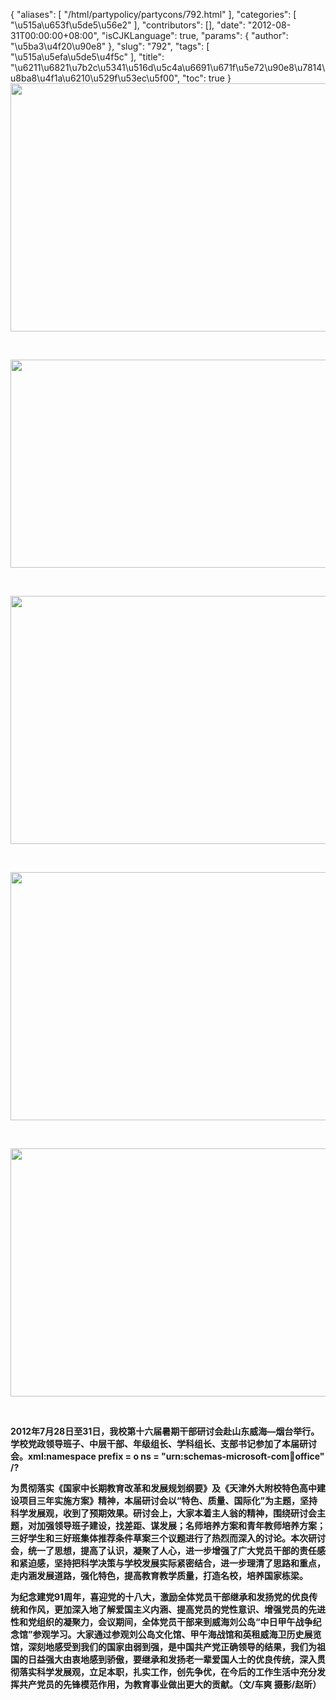 {
    "aliases": [
        "/html/partypolicy/partycons/792.html"
    ],
    "categories": [
        "\u515a\u653f\u5de5\u56e2"
    ],
    "contributors": [],
    "date": "2012-08-31T00:00:00+08:00",
    "isCJKLanguage": true,
    "params": {
        "author": "\u5ba3\u4f20\u90e8"
    },
    "slug": "792",
    "tags": [
        "\u515a\u5efa\u5de5\u4f5c"
    ],
    "title": "\u6211\u6821\u7b2c\u5341\u516d\u5c4a\u6691\u671f\u5e72\u90e8\u7814\u8ba8\u4f1a\u6210\u529f\u53ec\u5f00",
    "toc": true
}
**<img
    src="https://cdn.tfls.online/mirror/full/81299d61e40f99e82c0ff796a9c4c73553fab40c.jpg"
    style="display:block;margin-left:auto;margin-right:auto;"
    decoding="async"
    fetchpriority="auto"
    loading="lazy"
    height="397"
    width="600"
/>**

 

**<img
    src="https://cdn.tfls.online/mirror/full/a94cab25d1f6ddbb078e0708fcba1a84513c08cb.jpg"
    style="display:block;margin-left:auto;margin-right:auto;"
    decoding="async"
    fetchpriority="auto"
    loading="lazy"
    height="333"
    width="600"
/>**

 

**<img
    src="https://cdn.tfls.online/mirror/full/5fcf63e28c73e67fcfa567e4e096034bd759c294.jpg"
    style="display:block;margin-left:auto;margin-right:auto;"
    decoding="async"
    fetchpriority="auto"
    loading="lazy"
    height="397"
    width="600"
/>**

 

**<img
    src="https://cdn.tfls.online/mirror/full/4fe7224722afd5ec6ae151fb23a485689cd80910.jpg"
    style="display:block;margin-left:auto;margin-right:auto;"
    decoding="async"
    fetchpriority="auto"
    loading="lazy"
    height="397"
    width="600"
/>**

 

**<img
    src="https://cdn.tfls.online/mirror/full/dd08ed3bc5275344a3317aecb63d9d1ad24125ac.jpg"
    style="display:block;margin-left:auto;margin-right:auto;"
    decoding="async"
    fetchpriority="auto"
    loading="lazy"
    height="397"
    width="600"
/>**

 

**2012年7月28日至31日，我校第十六届暑期干部研讨会赴山东威海—烟台举行。学校党政领导班子、中层干部、年级组长、学科组长、支部书记参加了本届研讨会。xml:namespace prefix = o ns = "urn:schemas-microsoft-com:office:office" /?**

**为贯彻落实《国家中长期教育改革和发展规划纲要》及《天津外大附校特色高中建设项目三年实施方案》精神，本届研讨会以“特色、质量、国际化”为主题，坚持科学发展观，收到了预期效果。研讨会上，大家本着主人翁的精神，围绕研讨会主题，对加强领导班子建设，找差距、谋发展；名师培养方案和青年教师培养方案；三好学生和三好班集体推荐条件草案三个议题进行了热烈而深入的讨论。本次研讨会，统一了思想，提高了认识，凝聚了人心，进一步增强了广大党员干部的责任感和紧迫感，坚持把科学决策与学校发展实际紧密结合，进一步理清了思路和重点，走内涵发展道路，强化特色，提高教育教学质量，打造名校，培养国家栋梁。**

**为纪念建党91周年，喜迎党的十八大，激励全体党员干部继承和发扬党的优良传统和作风，更加深入地了解爱国主义内涵、提高党员的党性意识、增强党员的先进性和党组织的凝聚力，会议期间，全体党员干部来到威海刘公岛“中日甲午战争纪念馆”参观学习。大家通过参观刘公岛文化馆、甲午海战馆和英租威海卫历史展览馆，深刻地感受到我们的国家由弱到强，是中国共产党正确领导的结果，我们为祖国的日益强大由衷地感到骄傲，要继承和发扬老一辈爱国人士的优良传统，深入贯彻落实科学发展观，立足本职，扎实工作，创先争优，在今后的工作生活中充分发挥共产党员的先锋模范作用，为教育事业做出更大的贡献。（文/车爽 摄影/赵昕）**

